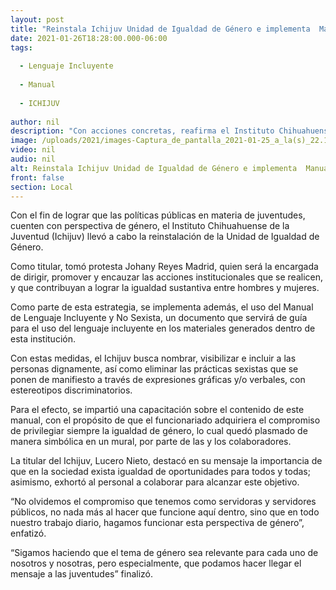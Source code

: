 ```yaml
---
layout: post
title: "Reinstala Ichijuv Unidad de Igualdad de Género e implementa  Manual de Lenguaje Incluyente y No Sexista"
date: 2021-01-26T18:28:00.000-06:00
tags:
  
  - Lenguaje Incluyente
  
  - Manual
  
  - ICHIJUV
  
author: nil
description: "Con acciones concretas, reafirma el Instituto Chihuahuense de la Juventud, su compromiso para transversalizar la perspectiva de género en las políticas públicas de las juventudes; toma protesta Johany Reyes Madrid"
image: /uploads/2021/images-Captura_de_pantalla_2021-01-25_a_la(s)_22.18.57.jpg
video: nil
audio: nil
alt: Reinstala Ichijuv Unidad de Igualdad de Género e implementa  Manual de Lenguaje Incluyente y No Sexista
front: false
section: Local
---
```


Con el fin de lograr que las políticas públicas en materia de juventudes, cuenten con perspectiva de género, el Instituto Chihuahuense de la Juventud (Ichijuv) llevó a cabo la reinstalación de la Unidad de Igualdad de Género.

Como titular, tomó protesta Johany Reyes Madrid, quien será la encargada de dirigir, promover y encauzar las acciones institucionales que se realicen, y que contribuyan a lograr la igualdad sustantiva entre hombres y mujeres.

Como parte de esta estrategia, se implementa además, el uso del Manual de Lenguaje Incluyente y No Sexista, un documento que servirá de guía para el uso del lenguaje incluyente en los materiales generados dentro de esta institución.

Con estas medidas, el Ichijuv busca nombrar, visibilizar e incluir a las personas dignamente,  así como eliminar las prácticas sexistas que se ponen de manifiesto a través de expresiones gráficas y/o verbales, con estereotipos discriminatorios.

Para el efecto, se impartió una capacitación sobre el contenido de este manual, con el propósito de que el funcionariado adquiriera el compromiso de privilegiar siempre la igualdad de género, lo cual quedó plasmado de manera simbólica en un mural, por parte de las y los colaboradores.

La titular del Ichijuv, Lucero Nieto, destacó en su mensaje la importancia de que en la sociedad exista igualdad de oportunidades para todos y todas; asimismo, exhortó al personal a colaborar para alcanzar este objetivo.

“No olvidemos el compromiso que tenemos como servidoras y servidores públicos, no nada más al hacer que funcione aquí dentro, sino que en todo nuestro trabajo diario, hagamos funcionar esta perspectiva de género”, enfatizó.

“Sigamos haciendo que el tema de género sea relevante para cada uno de nosotros y nosotras, pero especialmente, que podamos hacer llegar el mensaje a las juventudes” finalizó.